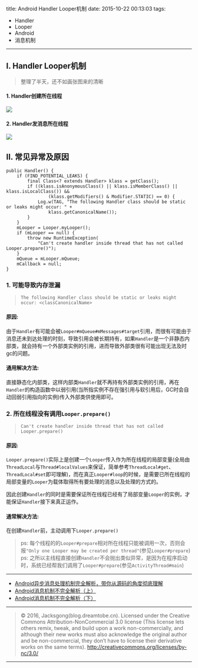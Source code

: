 title: Android Handler Looper机制
date: 2015-10-22 00:13:03
tags:
- Handler
- Looper
- Android
- 消息机制

---

## I. Handler Looper机制

> 整理了半天，还不如画张图来的清晰

<!-- more -->

#### 1. Handler创建所在线程

![](/img/android_handler_looper-1.png)

#### 2. Handler发消息所在线程

![](/img/android_handler_looper-2.png)


## II. 常见异常及原因

```
public Handler() {
    if (FIND_POTENTIAL_LEAKS) {
        final Class<? extends Handler> klass = getClass();
        if ((klass.isAnonymousClass() || klass.isMemberClass() || klass.isLocalClass()) &&
                (klass.getModifiers() & Modifier.STATIC) == 0) {
            Log.w(TAG, "The following Handler class should be static or leaks might occur: " +
                klass.getCanonicalName());
        }
    }
    mLooper = Looper.myLooper();
    if (mLooper == null) {
        throw new RuntimeException(
            "Can't create handler inside thread that has not called Looper.prepare()");
    }
    mQueue = mLooper.mQueue;
    mCallback = null;
}
```
### 1. 可能导致内存泄漏

> `The following Handler class should be static or leaks might occur: <classCanonicalName>`

#### 原因:

由于`Handler`有可能会被`Looper#mQueue#mMessages#target`引用，而很有可能由于消息还未到达处理的时刻，导致引用会被长期持有，如果`Handler`是一个非静态内部类，就会持有一个外部类实例的引用，进而导致外部类很有可能出现无法及时gc的问题。

#### 通用解决方法:

直接静态化内部类，这样内部类`Handler`就不再持有外部类实例的引用，再在`Handler`的构造函数中以弱引用(当所指实例不存在强引用与软引用后，GC时会自动回弱引用指向的实例)传入外部类供使用即可。

### 2. 所在线程没有调用`Looper.prepare()`

> `Can't create handler inside thread that has not called Looper.prepare()`

#### 原因:

`Looper.prepare()`实际上是创建一个`Looper`传入作为所在线程的局部变量(全局由`ThreadLocal`与`Thread#localValues`来保证，简单参考`ThreadLocal#get`、`ThreadLocal#set`即可理解)，而在真正`Looper#loop`的时候，是需要已所在线程的局部变量的`Looper`为载体取得所有要处理的消息以及处理的方式的。

因此创建`Handler`的同时是需要保证所在线程已经有了局部变量`Looper`的实例，才能保证`Handler`接下来真正运作。

#### 通常解决方法:

在创建`Handler`前，主动调用下`Looper.prepare()`

> ps: 每个线程的的`Looper#prepare`相对所在线程只能被调用一次，否则会报`"Only one Looper may be created per thread"`(参见`Looper#prepare`)
> ps: 之所以主线程直接创建`Handler`不会抛出类似异常，是因为在程序启动时，系统已经帮我们调用了`Looper#prepare`(参见`ActivityThread#main`)

---

- [Android异步消息处理机制完全解析，带你从源码的角度彻底理解](http://blog.csdn.net/guolin_blog/article/details/9991569)
- [Android消息机制不完全解析（上）](http://blog.csdn.net/a220315410/article/details/9857225)
- [Android消息机制不完全解析（下）](http://blog.csdn.net/a220315410/article/details/10444171)

---

> © 2016, Jacksgong(blog.dreamtobe.cn). Licensed under the Creative Commons Attribution-NonCommercial 3.0 license (This license lets others remix, tweak, and build upon a work non-commercially, and although their new works must also acknowledge the original author and be non-commercial, they don’t have to license their derivative works on the same terms). http://creativecommons.org/licenses/by-nc/3.0/

---
